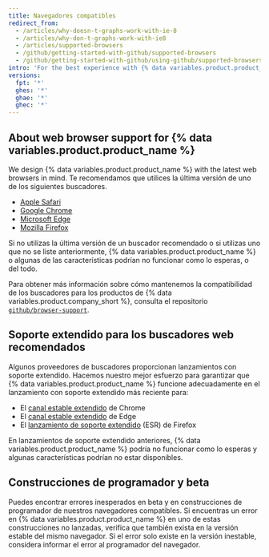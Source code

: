 ```yaml
---
title: Navegadores compatibles
redirect_from:
  - /articles/why-doesn-t-graphs-work-with-ie-8
  - /articles/why-don-t-graphs-work-with-ie8
  - /articles/supported-browsers
  - /github/getting-started-with-github/supported-browsers
  - /github/getting-started-with-github/using-github/supported-browsers
intro: 'For the best experience with {% data variables.product.product_name %}, we recommend using the latest version of [Chrome](https://google.com/chrome), [Edge](https://microsoft.com/windows/microsoft-edge), [Firefox](https://mozilla.org/firefox), or [Safari](https://apple.com/safari).'
versions:
  fpt: '*'
  ghes: '*'
  ghae: '*'
  ghec: '*'
---
```


## About web browser support for {% data variables.product.product_name %}

We design {% data variables.product.product_name %} with the latest web browsers in mind. Te recomendamos que utilices la última versión de uno de los siguientes buscadores.

 - [Apple Safari](https://apple.com/safari)
 - [Google Chrome](https://google.com/chrome)
 - [Microsoft Edge](https://microsoft.com/windows/microsoft-edge)
 - [Mozilla Firefox](https://mozilla.org/firefox)

Si no utilizas la última versión de un buscador recomendado o si utilizas uno que no se liste anteriormente, {% data variables.product.product_name %} o algunas de las características podrían no funcionar como lo esperas, o del todo.

Para obtener más información sobre cómo mantenemos la compatibilidad de los buscadores para los productos de {% data variables.product.company_short %}, consulta el repositorio [`github/browser-support`](https://github.com/github/browser-support).
## Soporte extendido para los buscadores web recomendados

Algunos proveedores de buscadores proporcionan lanzamientos con soporte extendido. Hacemos nuestro mejor esfuerzo para garantizar que {% data variables.product.product_name %} funcione adecuadamente en el lanzamiento con soporte extendido más reciente para:

- El [canal estable extendido](https://support.google.com/chrome/a/answer/9027636) de Chrome
- El [canal estable extendido](https://docs.microsoft.com/en-gb/deployedge/microsoft-edge-channels#extended-stable-channel) de Edge
- El [lanzamiento de soporte extendido](https://www.mozilla.org/en-US/firefox/organizations/) (ESR) de Firefox

En lanzamientos de soporte extendido anteriores, {% data variables.product.product_name %} podría no funcionar como lo esperas y algunas características podrían no estar disponibles.


## Construcciones de programador y beta

Puedes encontrar errores inesperados en beta y en construcciones de programador de nuestros navegadores compatibles. Si encuentras un error en {% data variables.product.product_name %} en uno de estas construcciones no lanzadas, verifica que también exista en la versión estable del mismo navegador. Si el error solo existe en la versión inestable, considera informar el error al programador del navegador.
